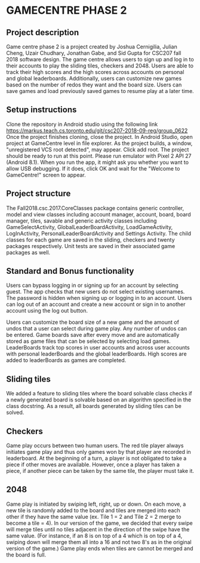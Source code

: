 # GAMECENTRE PHASE 2

## Project description
Game centre phase 2 is a project created by Joshua Cernigilia, Julian Cheng, Uzair Chudhary,
Jonathan Gabe, and Sid Gupta for CSC207 fall 2018 software design. The game centre allows users to
sign up and log in to their accounts to play the sliding tiles, checkers and 2048. Users are able to
 track their high scores and the high scores across accounts on personal and global leaderboards.
 Additionally, users can customize new games based on the number of redos they want and the board size.
 Users can save games and load previously saved games to resume play at a later time.

## Setup instructions
Clone the repository in Android studio using the following link https://markus.teach.cs.toronto.edu/git/csc207-2018-09-reg/group_0622
Once the project finishes cloning, close the project. In Android Studio, open project at GameCentre level in file explorer. As the project builds, a window, "unregistered VCS root detected",
may appear. Click add root. The project should be ready to run at this point. Please run emulator with Pixel 2 API 27 (Android 8.1).
When you run the app, it might ask you whether you want to allow USB debugging. If it does, click OK and wait for the "Welcome to GameCentre!" screen to appear.

## Project structure
The Fall2018.csc.2017.CoreClasses package contains generic controller, model and view classes including account manager, account, board, board manager, tiles, savable and generic activity classes including GameSelectActivity, GlobalLeaderBoardActivity, LoadGameActivity, LogInActivity, PersonalLeaderBoardActivity
and Settings Activity. The child classes for each game are saved in the sliding, checkers and twenty packages respectively. Unit tests are saved in their associated game packages as well.

## Standard and Bonus functionality
Users can bypass logging in or signing up for an account by selecting guest.
The app checks that new users do not select existing usernames. The password is hidden when signing up or logging in to an account.
Users can log out of an account and create a new account or sign in to another account using the log
out button.

Users can customize the board size of a new game and the amount of undos that a user
can select during game play. Any number of undos can be entered. Game boards save after
 every move and are automatically stored as game files that can be selected by selecting
load games. LeaderBoards track top scores in user accounts and across user accounts with personal leaderBoards and the global
leaderBoards. High scores are added to leaderBoards as games are completed.

## Sliding tiles
We added a feature to sliding tiles where the board solvable class checks if a newly generated board is solvable based on an algorithm specified in the class docstring. As a result, all boards generated by sliding tiles can be solved.

## Checkers
Game play occurs between two human users. The red tile player always initiates game play and thus only games won by that  player are recorded in leaderboard. At the beginning of a turn, a player is not obligated to take a piece if other moves are available. However, once a player has taken a piece, if another piece can be taken by the same tile, the player must take it. 

## 2048
Game play is initiated by swiping left, right, up or down. On each move, a new tile is randomly added
to the board and tiles are merged into each other if they have the same value (ex. Tile 1 = 2 and Tile 2 = 2 merge to
become a tile = 4). In our version of the game, we decided that every swipe will merge tiles until no tiles adjacent in the direction
of the swipe have the same value. (For instance, if an 8 is on top of a 4 which is on top of a 4, swiping down will merge them
all into a 16 and not two 8's as in the original version of the game.)
Game play ends when tiles are cannot be merged and the board is full.
